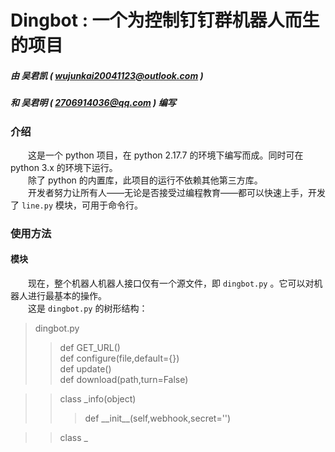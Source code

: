 # Dingbot  :  一个为控制钉钉群机器人而生的项目
##### 由 吴君凯 ( wujunkai20041123@outlook.com ) 
##### 和 吴君明 ( 2706914036@qq.com ) 编写

### 介绍
　　这是一个 python 项目，在 python 2.17.7 的环境下编写而成。同时可在 python 3.x 的环境下运行。  
　　除了 python 的内置库，此项目的运行不依赖其他第三方库。  
　　开发者努力让所有人——无论是否接受过编程教育——都可以快速上手，开发了 `line.py` 模块，可用于命令行。
### 使用方法
#### 模块
　　现在，整个机器人机器人接口仅有一个源文件，即 `dingbot.py` 。它可以对机器人进行最基本的操作。  
　　这是 `dingbot.py` 的树形结构：
> dingbot.py  
>> def GET\_URL()  
>> def configure(file,default={})  
>> def update()  
>> def download(path,turn=False)  

>> class \_info(object)  
>>> def \_\_init\_\_(self,webhook,secret='')  

>> class \_
